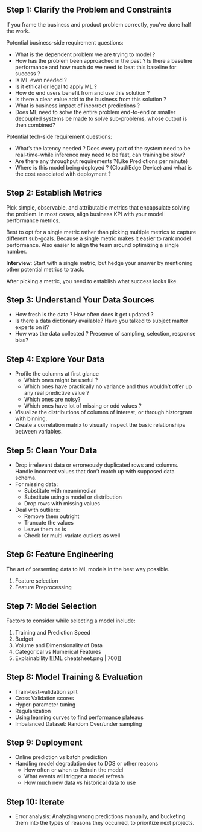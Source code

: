 ## Step 1: Clarify the Problem and Constraints
If you frame the business and product problem correctly, you’ve done half the work. 

Potential business-side requirement questions: 
- What is the dependent problem we are trying to model ? 
- How has the problem been approached in the past ? Is there a baseline performance and how much do we need to beat this baseline for success ?
- Is ML even needed ? 
- Is it ethical or legal to apply ML ?
- How do end users benefit from and use this solution ?
- Is there a clear value add to the business from this solution ?
- What is business impact of incorrect predictions ?
- Does ML need to solve the entire problem end-to-end or smaller decoupled systems be made to solve sub-problems, whose output is then combined?

Potential tech-side requirement questions:
- What’s the latency needed ? Does every part of the system need to be real-time–while inference may need to be fast, can training be slow?
- Are there any throughput requirements ?(Like Predictions per minute)
- Where is this model being deployed ? (Cloud/Edge Device) and what is the cost associated with deployment ?
## Step 2: Establish Metrics
Pick simple, observable, and attributable metrics that encapsulate solving the problem. In most cases, align business KPI with your model performance metrics. 

Best to opt for a single metric rather than picking multiple metrics to capture different sub-goals. Because a single metric makes it easier to rank model performance. Also easier to align the team around optimizing a single number. 

**Interview**: Start with a single metric, but hedge your answer by mentioning other potential metrics to track. 

After picking a metric, you need to establish what success looks like. 
## Step 3: Understand Your Data Sources

- How fresh is the data ? How often does it get updated ?
- Is there a data dictionary available? Have you talked to subject matter experts on it?
- How was the data collected ? Presence of sampling, selection, response bias?
## Step 4: Explore Your Data
- Profile the columns at first glance
	- Which ones might be useful ?
	- Which ones have practically no variance and thus wouldn’t offer up any real predictive value ?
	- Which ones are noisy?
	- Which ones have lot of missing or odd values ?
- Visualize the distributions of columns of interest, or through historgram with binning.
- Create a correlation matrix to visually inspect the basic relationships between variables.
## Step 5: Clean Your Data
- Drop irrelevant data or erroneously duplicated rows and columns. Handle incorrect values that don’t match up with supposed data schema. 
- For missing data:
	- Substitute with mean/median
	- Substitute using a model or distribution
	- Drop rows with missing values
- Deal with outliers:
	- Remove them outright
	- Truncate the values
	- Leave them as is
	- Check for multi-variate outliers as well
## Step 6: Feature Engineering
The art of presenting data to ML models in the best way possible. 
1. Feature selection
2. Feature Preprocessing
## Step 7: Model Selection
Factors to consider while selecting a model include:
1. Training and Prediction Speed
2. Budget
3. Volume and Dimensionality of Data
4. Categorical vs Numerical Features
5. Explainability
![[ML cheatsheet.png | 700]]
## Step 8: Model Training & Evaluation
- Train-test-validation split
- Cross Validation scores
- Hyper-parameter tuning
- Regularization
- Using learning curves to find performance plateaus
- Imbalanced Dataset: Random Over/under sampling
## Step 9: Deployment
- Online prediction vs batch prediction
- Handling model degradation due to DDS or other reasons
	- How often or when to Retrain the model
	- What events will trigger a model refresh
	- How much new data vs historical data to use
## Step 10: Iterate
- Error analysis: Analyzing wrong predictions manually, and bucketing them into the types of reasons they occurred, to prioritize next projects.
